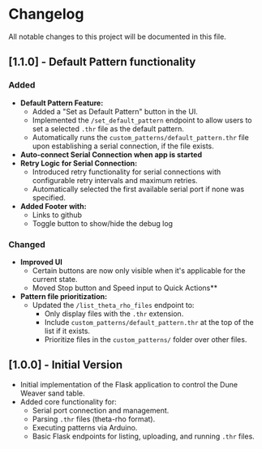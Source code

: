 # Changelog

All notable changes to this project will be documented in this file.

## [1.1.0] - Default Pattern functionality

### Added
- **Default Pattern Feature:**
    - Added a "Set as Default Pattern" button in the UI.
    - Implemented the `/set_default_pattern` endpoint to allow users to set a selected `.thr` file as the default pattern.
    - Automatically runs the `custom_patterns/default_pattern.thr` file upon establishing a serial connection, if the file exists.
- **Auto-connect Serial Connection when app is started**
- **Retry Logic for Serial Connection:**
    - Introduced retry functionality for serial connections with configurable retry intervals and maximum retries.
    - Automatically selected the first available serial port if none was specified.
- **Added Footer with:**
  - Links to github 
  - Toggle button to show/hide the debug log

### Changed
- **Improved UI**
  - Certain buttons are now only visible when it's applicable for the current state.
  - Moved Stop button and Speed input to Quick Actions**
- **Pattern file prioritization:**
    - Updated the `/list_theta_rho_files` endpoint to:
        - Only display files with the `.thr` extension.
        - Include `custom_patterns/default_pattern.thr` at the top of the list if it exists.
        - Prioritize files in the `custom_patterns/` folder over other files.

## [1.0.0] - Initial Version
- Initial implementation of the Flask application to control the Dune Weaver sand table.
- Added core functionality for:
    - Serial port connection and management.
    - Parsing `.thr` files (theta-rho format).
    - Executing patterns via Arduino.
    - Basic Flask endpoints for listing, uploading, and running `.thr` files.
